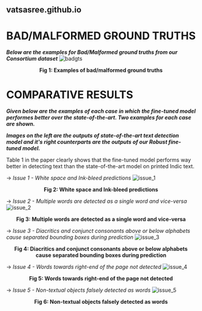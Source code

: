 ## vatsasree.github.io

# BAD/MALFORMED GROUND TRUTHS

***Below are the examples for Bad/Malformed ground truths from our Consortium dataset***
![badgts](https://user-images.githubusercontent.com/99678758/211762958-55e766ca-ac43-4a27-a847-ec5093551f01.svg)
<p align="center">
<b>Fig 1: Examples of bad/malformed ground truths</b>
</p>

# COMPARATIVE RESULTS
***Given below are the examples of each case in which the fine-tuned model performes better over the state-of-the-art. Two examples for each case are shown.*** 

***Images on the left are the outputs of state-of-the-art text detection model and it's right counterparts are the outputs of our Robust fine-tuned model.***

Table 1 in the paper clearly shows that the fine-tuned model performs way better in detecting text than the state-of-the-art model on printed Indic text. 

-> *Issue 1 - White space and Ink-bleed predictions*
![issue_1](https://user-images.githubusercontent.com/99678758/211768322-b481ed31-c1c5-42c0-925a-33702637612b.svg)
<p align="center">
<b>Fig 2: White space and Ink-bleed predictions</b>
</p>

-> *Issue 2 - Multiple words are detected as a single word and vice-versa*
![issue_2](https://user-images.githubusercontent.com/99678758/211767480-ac3dc673-33e9-4394-9827-43c94dec6e3d.svg)
<p align="center">
<b>Fig 3: Multiple words are detected as a single word and vice-versa</b>
</p>

-> *Issue 3 - Diacritics and conjunct consonants above or below alphabets cause separated bounding boxes during prediction* 
![issue_3](https://user-images.githubusercontent.com/99678758/211767486-f6ff891a-3f5a-4ae0-92a0-298be9594435.svg)
<p align="center">
<b>Fig 4: Diacritics and conjunct consonants above or below alphabets cause separated bounding boxes during prediction</b>
</p>

-> *Issue 4 - Words towards right-end of the page not detected*
![issue_4](https://user-images.githubusercontent.com/99678758/211767489-bda61053-b80e-43a9-9a9f-28f77651d906.svg)
<p align="center">
<b>Fig 5: Words towards right-end of the page not detected</b>
</p>

-> *Issue 5 - Non-textual objects falsely detected as words*
![issue_5](https://user-images.githubusercontent.com/99678758/211767464-1be91913-8ca7-4762-a518-9f7686af4f35.svg)
<p align="center">
<b>Fig 6: Non-textual objects falsely detected as words</b>
</p>










